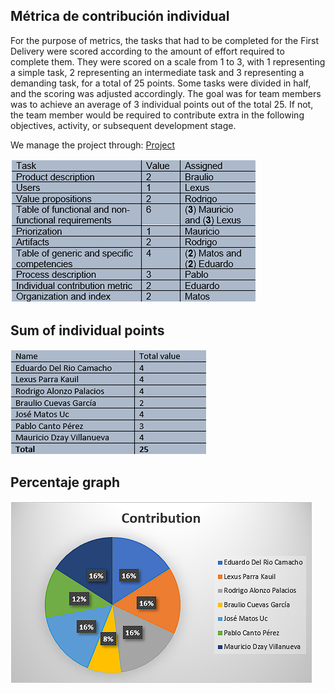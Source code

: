 ## Métrica de contribución individual

For the purpose of metrics, the tasks that had to be completed for the First Delivery were scored according to the amount of effort required to complete them. They were scored on a scale from 1 to 3, with 1 representing a simple task, 2 representing an intermediate task and 3 representing a demanding task, for a total of 25 points. Some tasks were divided in half, and the scoring was adjusted accordingly. The goal was for team members was to achieve an average of 3 individual points out of the total 25. If not, the team member would be required to contribute extra in the following objectives, activity, or subsequent development stage.



We manage the project through:  [Project](https://github.com/users/EduardoMatos05/projects/2)



![Tabla 1](https://github.com/EduardoMatos05/ProyectoFIS/blob/Primera_Entrega_Eduardo/Images/tabla_1.png)

## Sum of individual points


![Tabla 2](https://github.com/EduardoMatos05/ProyectoFIS/blob/Primera_Entrega_Eduardo/Images/tabla_2.png)

## Percentaje graph


![Grafica 1](https://github.com/EduardoMatos05/ProyectoFIS/blob/Primera_Entrega_Eduardo/Images/grafica_1.png)




